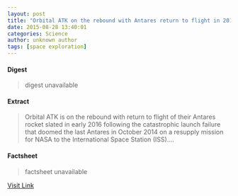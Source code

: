 ```yaml
---
layout: post
title: "Orbital ATK on the rebound with Antares return to flight in 2016"
date: 2015-08-28 13:40:01
categories: Science
author: unknown author
tags: [space exploration]
---
```



#### Digest
>digest unavailable

#### Extract
>Orbital ATK is on the rebound with return to flight of their Antares rocket slated in early 2016 following the catastrophic launch failure that doomed the last Antares in October 2014 on a resupply mission for NASA to the International Space Station (ISS)....

#### Factsheet
>factsheet unavailable

[Visit Link](http://phys.org/news/2015-08-orbital-atk-rebound-antares-flight.html)


